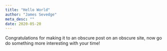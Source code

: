 ```yaml
---
title: "Hello World"
author: "James Sevedge"
meta_desc: ""
date: 2020-05-20
---
```


Congratulations for making it to an obscure post on an obscure site, now go do something more interesting with your time!